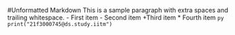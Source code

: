 #Unformatted Markdown This is a sample paragraph with extra spaces and trailing whitespace. - First item - Second item +Third item * Fourth item ```py print("21f3000745@ds.study.iitm") ```